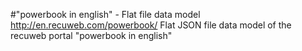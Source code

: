 #"powerbook in english" - Flat file data model
http://en.recuweb.com/powerbook/
Flat JSON file data model of the recuweb portal "powerbook in english"
